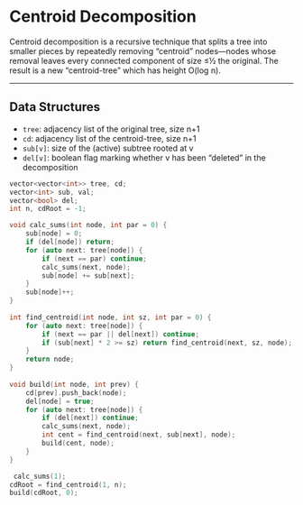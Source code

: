 # Centroid Decomposition

Centroid decomposition is a recursive technique that splits a tree into smaller pieces by repeatedly removing “centroid” nodes—nodes whose removal leaves every connected component of size ≤½ the original.  The result is a new “centroid-tree” which has height O(log n).

---

## Data Structures

- `tree`: adjacency list of the original tree, size n+1  
- `cd`: adjacency list of the centroid-tree, size n+1  
- `sub[v]`: size of the (active) subtree rooted at v  
- `del[v]`: boolean flag marking whether v has been “deleted” in the decomposition 

```cpp
vector<vector<int>> tree, cd;
vector<int> sub, val;
vector<bool> del;
int n, cdRoot = -1;

void calc_sums(int node, int par = 0) {
    sub[node] = 0;
    if (del[node]) return;
    for (auto next: tree[node]) {
        if (next == par) continue;
        calc_sums(next, node);
        sub[node] += sub[next];
    }
    sub[node]++;
}
 
int find_centroid(int node, int sz, int par = 0) {
    for (auto next: tree[node]) {
        if (next == par || del[next]) continue;
        if (sub[next] * 2 >= sz) return find_centroid(next, sz, node);
    }
    return node;
}
 
void build(int node, int prev) {
    cd[prev].push_back(node);
    del[node] = true;
    for (auto next: tree[node]) {
        if (del[next]) continue;
        calc_sums(next, node);
        int cent = find_centroid(next, sub[next], node);
        build(cent, node);
    }
}

 calc_sums(1);
cdRoot = find_centroid(1, n);
build(cdRoot, 0);
```